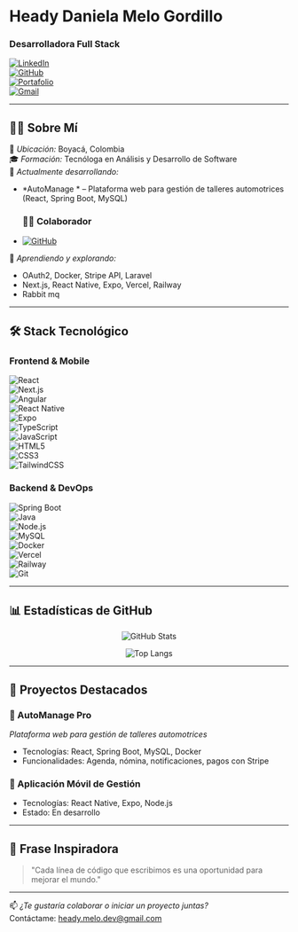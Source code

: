 # Heady Daniela Melo Gordillo  
### Desarrolladora Full Stack  

[![LinkedIn](https://img.shields.io/badge/LinkedIn-0A66C2?style=for-the-badge&logo=linkedin&logoColor=white)](https://www.linkedin.com/in/heady-daniela-melo-gordillo-381855363/)  
[![GitHub](https://img.shields.io/badge/GitHub-181717?style=for-the-badge&logo=github&logoColor=white)](https://github.com/headydaniela)  
[![Portafolio](https://img.shields.io/badge/Portafolio-FF5722?style=for-the-badge&logo=google-chrome&logoColor=white)](https://tu-portafolio.com)  
[![Gmail](https://img.shields.io/badge/Gmail-EA4335?style=for-the-badge&logo=gmail&logoColor=white)](mailto:heady.melo.dev@gmail.com)  

---

## 👩‍💻 Sobre Mí

📍 *Ubicación:* Boyacá, Colombia  
🎓 *Formación:* Tecnóloga en Análisis y Desarrollo de Software  
🚀 *Actualmente desarrollando:*  
- *AutoManage * – Plataforma web para gestión de talleres automotrices (React, Spring Boot, MySQL)
  ### 👩‍💻 Colaborador
- [![GitHub](https://img.shields.io/badge/GitHub-181717?style=for-the-badge&logo=github&logoColor=white)](https://github.com/esteban225) 

🧠 *Aprendiendo y explorando:*  
- OAuth2, Docker, Stripe API, Laravel  
- Next.js, React Native, Expo, Vercel, Railway
- Rabbit mq

---

## 🛠 Stack Tecnológico

### Frontend & Mobile  
![React](https://img.shields.io/badge/React-61DAFB?style=flat-square&logo=react&logoColor=black)  
![Next.js](https://img.shields.io/badge/Next.js-000000?style=flat-square&logo=next.js&logoColor=white)  
![Angular](https://img.shields.io/badge/Angular-DD0031?style=flat-square&logo=angular&logoColor=white)  
![React Native](https://img.shields.io/badge/React_Native-61DAFB?style=flat-square&logo=react&logoColor=black)  
![Expo](https://img.shields.io/badge/Expo-000020?style=flat-square&logo=expo&logoColor=white)  
![TypeScript](https://img.shields.io/badge/TypeScript-3178C6?style=flat-square&logo=typescript&logoColor=white)  
![JavaScript](https://img.shields.io/badge/JavaScript-F7DF1E?style=flat-square&logo=javascript&logoColor=black)  
![HTML5](https://img.shields.io/badge/HTML5-E34F26?style=flat-square&logo=html5&logoColor=white)  
![CSS3](https://img.shields.io/badge/CSS3-1572B6?style=flat-square&logo=css3&logoColor=white)  
![TailwindCSS](https://img.shields.io/badge/TailwindCSS-06B6D4?style=flat-square&logo=tailwind-css&logoColor=white)  

### Backend & DevOps  
![Spring Boot](https://img.shields.io/badge/Spring_Boot-6DB33F?style=flat-square&logo=spring-boot&logoColor=white)  
![Java](https://img.shields.io/badge/Java-007396?style=flat-square&logo=java&logoColor=white)  
![Node.js](https://img.shields.io/badge/Node.js-339933?style=flat-square&logo=node.js&logoColor=white)  
![MySQL](https://img.shields.io/badge/MySQL-4479A1?style=flat-square&logo=mysql&logoColor=white)  
![Docker](https://img.shields.io/badge/Docker-2496ED?style=flat-square&logo=docker&logoColor=white)  
![Vercel](https://img.shields.io/badge/Vercel-000000?style=flat-square&logo=vercel&logoColor=white)  
![Railway](https://img.shields.io/badge/Railway-0B0D0E?style=flat-square&logo=railway&logoColor=white)  
![Git](https://img.shields.io/badge/Git-F05032?style=flat-square&logo=git&logoColor=white)  

---

## 📊 Estadísticas de GitHub

<p align="center">
  <img src="https://github-readme-stats.vercel.app/api?username=dmeloH&show_icons=true&theme=radical&count_private=true" alt="GitHub Stats" />
</p>
<p align="center">
  <img src="https://github-readme-stats.vercel.app/api/top-langs/?username=dmeloH&layout=compact&theme=radical" alt="Top Langs" />
</p>

---

## 🚀 Proyectos Destacados

### 🔧 AutoManage Pro  
*Plataforma web para gestión de talleres automotrices*  
- Tecnologías: React, Spring Boot, MySQL, Docker  
- Funcionalidades: Agenda, nómina, notificaciones, pagos con Stripe  

### 📱 Aplicación Móvil de Gestión  
- Tecnologías: React Native, Expo, Node.js  
- Estado: En desarrollo  

---

## 📌 Frase Inspiradora  

> "Cada línea de código que escribimos es una oportunidad para mejorar el mundo."

---

📫 *¿Te gustaría colaborar o iniciar un proyecto juntas?*  
Contáctame: [heady.melo.dev@gmail.com](mailto:heady.melo.dev@gmail.com)
